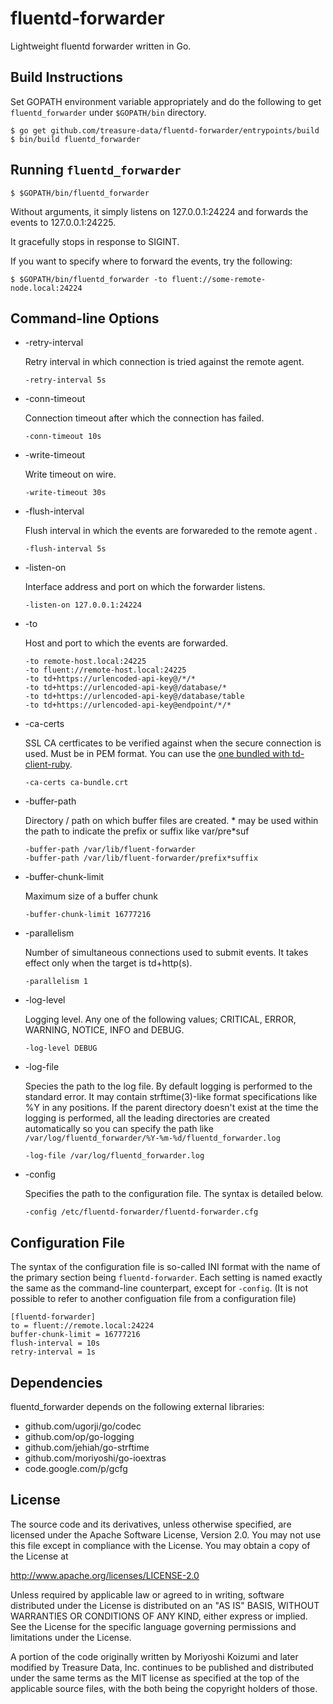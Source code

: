 fluentd-forwarder
=================

Lightweight fluentd forwarder written in Go.

Build Instructions
------------------

Set GOPATH environment variable appropriately and do the following to 
get `fluentd_forwarder` under `$GOPATH/bin` directory.

```
$ go get github.com/treasure-data/fluentd-forwarder/entrypoints/build
$ bin/build fluentd_forwarder
```

Running `fluentd_forwarder`
---------------------------

```
$ $GOPATH/bin/fluentd_forwarder
```

Without arguments, it simply listens on 127.0.0.1:24224 and forwards the events to 127.0.0.1:24225.

It gracefully stops in response to SIGINT.

If you want to specify where to forward the events, try the following:

```
$ $GOPATH/bin/fluentd_forwarder -to fluent://some-remote-node.local:24224
```

Command-line Options
--------------------

* -retry-interval

  Retry interval in which connection is tried against the remote agent.

  ```
  -retry-interval 5s
  ```

* -conn-timeout

  Connection timeout after which the connection has failed.

  ```
  -conn-timeout 10s
  ```

* -write-timeout

  Write timeout on wire.

  ```
  -write-timeout 30s
  ```

* -flush-interval

  Flush interval in which the events are forwareded to the remote agent .

  ```
  -flush-interval 5s
  ```

* -listen-on

  Interface address and port on which the forwarder listens.

  ```
  -listen-on 127.0.0.1:24224
  ```

* -to

  Host and port to which the events are forwarded.

  ```
  -to remote-host.local:24225
  -to fluent://remote-host.local:24225
  -to td+https://urlencoded-api-key@/*/*
  -to td+https://urlencoded-api-key@/database/*
  -to td+https://urlencoded-api-key@/database/table
  -to td+https://urlencoded-api-key@endpoint/*/*
  ```

* -ca-certs

  SSL CA certficates to be verified against when the secure connection is used. Must be in PEM format. You can use the [one bundled with td-client-ruby](https://raw.githubusercontent.com/treasure-data/td-client-ruby/master/data/ca-bundle.crt).

  ```
  -ca-certs ca-bundle.crt
  ```


* -buffer-path

  Directory / path on which buffer files are created. * may be used within the path to indicate the prefix or suffix like var/pre*suf

  ```
  -buffer-path /var/lib/fluent-forwarder
  -buffer-path /var/lib/fluent-forwarder/prefix*suffix
  ```

* -buffer-chunk-limit

  Maximum size of a buffer chunk

  ```
  -buffer-chunk-limit 16777216
  ```

* -parallelism

  Number of simultaneous connections used to submit events. It takes effect only when the target is td+http(s).

  ```
  -parallelism 1
  ```

* -log-level

  Logging level. Any one of the following values; CRITICAL, ERROR, WARNING, NOTICE, INFO and DEBUG.

  ```
  -log-level DEBUG
  ```

* -log-file

  Species the path to the log file.  By default logging is performed to the standard error.  It may contain strftime(3)-like format specifications like %Y in any positions.  If the parent directory doesn't exist at the time the logging is performed, all the leading directories are created automatically so you can specify the path like `/var/log/fluentd_forwarder/%Y-%m-%d/fluentd_forwarder.log`

  ```
  -log-file /var/log/fluentd_forwarder.log
  ```

* -config

  Specifies the path to the configuration file.  The syntax is detailed below.

  ```
  -config /etc/fluentd-forwarder/fluentd-forwarder.cfg
  ```


Configuration File
------------------

The syntax of the configuration file is so-called INI format with the name of the primary section being `fluentd-forwarder`.  Each setting is named exactly the same as the command-line counterpart, except for `-config`. (It is not possible to refer to another configuation file from a configuration file)

```
[fluentd-forwarder]
to = fluent://remote.local:24224
buffer-chunk-limit = 16777216
flush-interval = 10s
retry-interval = 1s
```

Dependencies
------------

fluentd_forwarder depends on the following external libraries:

* github.com/ugorji/go/codec
* github.com/op/go-logging
* github.com/jehiah/go-strftime
* github.com/moriyoshi/go-ioextras
* code.google.com/p/gcfg

License
-------

The source code and its derivatives, unless otherwise specified, are licensed under the Apache Software License, Version 2.0.  You may not use this file except in compliance with the License.  You may obtain a copy of the License at

   http://www.apache.org/licenses/LICENSE-2.0

Unless required by applicable law or agreed to in writing, software distributed under the License is distributed on an "AS IS" BASIS, WITHOUT WARRANTIES OR CONDITIONS OF ANY KIND, either express or implied.  See the License for the specific language governing permissions and limitations under the License.

A portion of the code originally written by Moriyoshi Koizumi and later modified by Treasure Data, Inc. continues to be published and distributed under the same terms as the MIT license as specified at the top of the applicable source files, with the both being the copyright holders of those.

